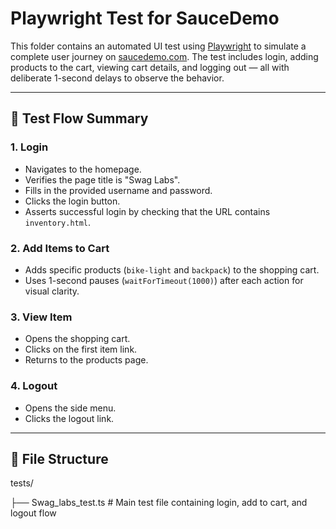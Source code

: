 # Playwright Test for SauceDemo

This folder contains an automated UI test using [Playwright](https://playwright.dev/) to simulate a complete user journey on [saucedemo.com](https://www.saucedemo.com/). The test includes login, adding products to the cart, viewing cart details, 
and logging out — all with deliberate 1-second delays to observe the behavior.

---

## 📄 Test Flow Summary

### 1. **Login**
- Navigates to the homepage.
- Verifies the page title is "Swag Labs".
- Fills in the provided username and password.
- Clicks the login button.
- Asserts successful login by checking that the URL contains `inventory.html`.

### 2. **Add Items to Cart**
- Adds specific products (`bike-light` and `backpack`) to the shopping cart.
- Uses 1-second pauses (`waitForTimeout(1000)`) after each action for visual clarity.

### 3. **View Item**
- Opens the shopping cart.
- Clicks on the first item link.
- Returns to the products page.

### 4. **Logout**
- Opens the side menu.
- Clicks the logout link.

---

## 📁 File Structure

tests/

├── Swag_labs_test.ts # Main test file containing login, add to cart, and logout flow
